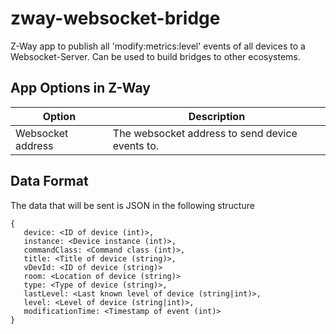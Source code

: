 # zway-websocket-bridge
Z-Way app to publish all 'modify:metrics:level' events of all devices to a Websocket-Server. Can be used to build bridges to other ecosystems.

## App Options in Z-Way
Option | Description
--- | ---
Websocket address | The websocket address to send device events to.

## Data Format
The data that will be sent is JSON in the following structure
```
{
   device: <ID of device (int)>,
   instance: <Device instance (int)>,
   commandClass: <Command class (int)>,
   title: <Title of device (string)>,
   vDevId: <ID of device (string)>
   room: <Location of device (string)>
   type: <Type of device (string)>,
   lastLevel: <Last known level of device (string|int)>,
   level: <Level of device (string|int)>,
   modificationTime: <Timestamp of event (int)>
}
```
